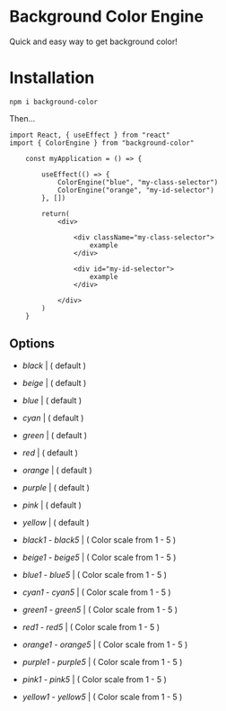 # Background Color Engine

Quick and easy way to get background color!

# Installation

`npm i background-color`

Then...

```
import React, { useEffect } from "react"
import { ColorEngine } from "background-color"

    const myApplication = () => {
        
        useEffect(() => {
            ColorEngine("blue", "my-class-selector")
            ColorEngine("orange", "my-id-selector")
        }, [])

        return(
            <div>
            
                <div className="my-class-selector">
                    example
                </div>
            
                <div id="my-id-selector">
                    example
                </div>
            
            </div>
        )
    }

```

## Options

* *black* | ( default )
* *beige* | ( default )
* *blue* | ( default )
* *cyan* | ( default )
* *green* | ( default )
* *red* | ( default )
* *orange* | ( default )
* *purple* | ( default )
* *pink* | ( default )
* *yellow* | ( default )

* *black1* - *black5* | ( Color scale from 1 - 5 )
* *beige1* - *beige5* | ( Color scale from 1 - 5 )
* *blue1* - *blue5* | ( Color scale from 1 - 5 )
* *cyan1* - *cyan5* | ( Color scale from 1 - 5 )
* *green1* - *green5* | ( Color scale from 1 - 5 )
* *red1* - *red5* | ( Color scale from 1 - 5 )
* *orange1* - *orange5* | ( Color scale from 1 - 5 )
* *purple1* - *purple5* | ( Color scale from 1 - 5 )
* *pink1* - *pink5* | ( Color scale from 1 - 5 )
* *yellow1* - *yellow5* | ( Color scale from 1 - 5 )
